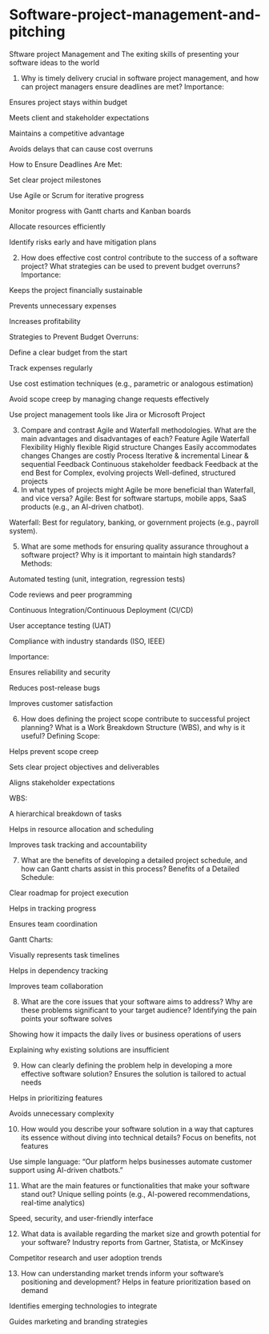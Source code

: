 # Software-project-management-and-pitching
Sftware project Management and The exiting skills of presenting your software ideas to the world
1. Why is timely delivery crucial in software project management, and how can project managers ensure deadlines are met?
Importance:

Ensures project stays within budget

Meets client and stakeholder expectations

Maintains a competitive advantage

Avoids delays that can cause cost overruns

How to Ensure Deadlines Are Met:

Set clear project milestones

Use Agile or Scrum for iterative progress

Monitor progress with Gantt charts and Kanban boards

Allocate resources efficiently

Identify risks early and have mitigation plans

2. How does effective cost control contribute to the success of a software project? What strategies can be used to prevent budget overruns?
Importance:

Keeps the project financially sustainable

Prevents unnecessary expenses

Increases profitability

Strategies to Prevent Budget Overruns:

Define a clear budget from the start

Track expenses regularly

Use cost estimation techniques (e.g., parametric or analogous estimation)

Avoid scope creep by managing change requests effectively

Use project management tools like Jira or Microsoft Project

3. Compare and contrast Agile and Waterfall methodologies. What are the main advantages and disadvantages of each?
Feature	Agile	Waterfall
Flexibility	Highly flexible	Rigid structure
Changes	Easily accommodates changes	Changes are costly
Process	Iterative & incremental	Linear & sequential
Feedback	Continuous stakeholder feedback	Feedback at the end
Best for	Complex, evolving projects	Well-defined, structured projects
4. In what types of projects might Agile be more beneficial than Waterfall, and vice versa?
Agile: Best for software startups, mobile apps, SaaS products (e.g., an AI-driven chatbot).

Waterfall: Best for regulatory, banking, or government projects (e.g., payroll system).

5. What are some methods for ensuring quality assurance throughout a software project? Why is it important to maintain high standards?
Methods:

Automated testing (unit, integration, regression tests)

Code reviews and peer programming

Continuous Integration/Continuous Deployment (CI/CD)

User acceptance testing (UAT)

Compliance with industry standards (ISO, IEEE)

Importance:

Ensures reliability and security

Reduces post-release bugs

Improves customer satisfaction

6. How does defining the project scope contribute to successful project planning? What is a Work Breakdown Structure (WBS), and why is it useful?
Defining Scope:

Helps prevent scope creep

Sets clear project objectives and deliverables

Aligns stakeholder expectations

WBS:

A hierarchical breakdown of tasks

Helps in resource allocation and scheduling

Improves task tracking and accountability

7. What are the benefits of developing a detailed project schedule, and how can Gantt charts assist in this process?
Benefits of a Detailed Schedule:

Clear roadmap for project execution

Helps in tracking progress

Ensures team coordination

Gantt Charts:

Visually represents task timelines

Helps in dependency tracking

Improves team collaboration

8. What are the core issues that your software aims to address? Why are these problems significant to your target audience?
Identifying the pain points your software solves

Showing how it impacts the daily lives or business operations of users

Explaining why existing solutions are insufficient

9. How can clearly defining the problem help in developing a more effective software solution?
Ensures the solution is tailored to actual needs

Helps in prioritizing features

Avoids unnecessary complexity

10. How would you describe your software solution in a way that captures its essence without diving into technical details?
Focus on benefits, not features

Use simple language: “Our platform helps businesses automate customer support using AI-driven chatbots.”

11. What are the main features or functionalities that make your software stand out?
Unique selling points (e.g., AI-powered recommendations, real-time analytics)

Speed, security, and user-friendly interface

12. What data is available regarding the market size and growth potential for your software?
Industry reports from Gartner, Statista, or McKinsey

Competitor research and user adoption trends

13. How can understanding market trends inform your software’s positioning and development?
Helps in feature prioritization based on demand

Identifies emerging technologies to integrate

Guides marketing and branding strategies
